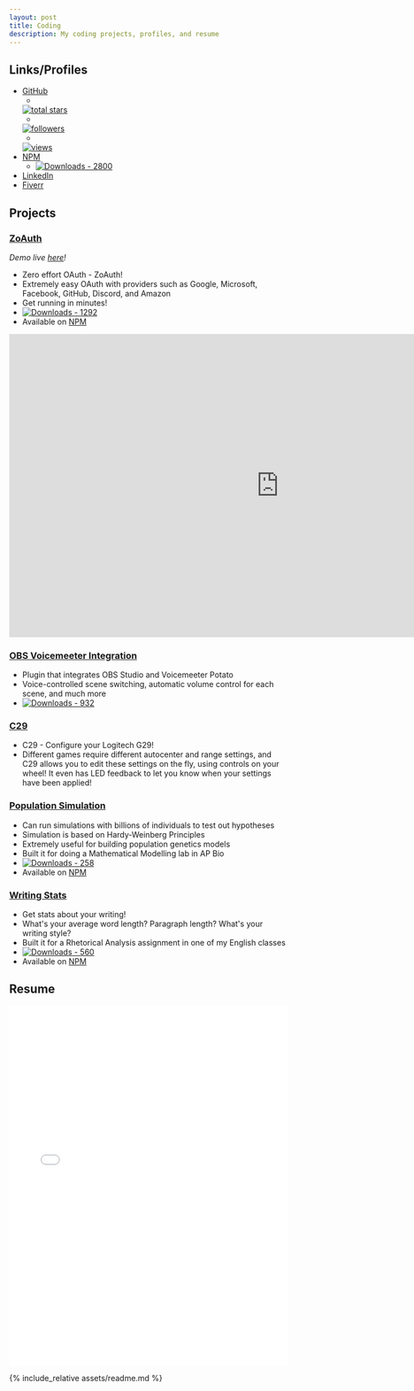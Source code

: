 ```yaml
---
layout: post
title: Coding
description: My coding projects, profiles, and resume
---
```

## Links/Profiles
- [GitHub](https://github.com/Zo-Bro-23)
    - <a href="https://github.com/Zo-Bro-23?tab=repositories&sort=stargazers">
    <img style="margin: 0px;" alt="total stars" title="Total stars on GitHub" src="https://custom-icon-badges.demolab.com/github/stars/Zo-Bro-23?color=55960c&style=for-the-badge&labelColor=488207&logo=star"/></a>
    - <a href="https://github.com/Zo-Bro-23?tab=followers">
    <img style="margin: 0px;" alt="followers" title="Follow me on Github" src="https://custom-icon-badges.demolab.com/github/followers/Zo-Bro-23?color=236ad3&labelColor=1155ba&style=for-the-badge&logo=person-add&label=Follow&logoColor=white"/></a>
    - <a href="https://github.com/Zo-Bro-23/view-count-badge">
    <img style="margin: 0px;" alt="views" title="GitHub profile views" src="https://view-count-badge.zohan.tech/Zo-Bro-23/profile?color=6b105d&labelColor=913e96&style=for-the-badge&logo=eye&label=VISITORS&logoColor=white"/></a>
- [NPM](https://npmjs.com/~zo-bro-23)
    - <a href="https://npmjs.com/~zo-bro-23"><img style="margin: 0px;" title="Downloads - 2800" src="https://custom-icon-badges.demolab.com/badge/2800-custom.svg?color=%23E05D44&logo=download&logoColor=white&style=for-the-badge&labelColor=CE4630&label=DOWNLOADS"/></a>
- [LinkedIn](https://linkedin.com/in/zobro23)
- [Fiverr](https://fiverr.com/zobro23)

## Projects
### [ZoAuth](https://github.com/Zo-Bro-23/zoauth)
*Demo live [here](https://demo.zoauth.zohan.tech)!*

- Zero effort OAuth - ZoAuth!
- Extremely easy OAuth with providers such as Google, Microsoft, Facebook, GitHub, Discord, and Amazon
- Get running in minutes!
- <a href="https://npmjs.com/package/zoauth"><img style="margin: 0px;" title="Downloads - 1292" src="https://custom-icon-badges.demolab.com/badge/1292-custom.svg?color=%23E05D44&logo=download&logoColor=white&style=for-the-badge&labelColor=CE4630&label=DOWNLOADS"/></a>
- Available on [NPM](https://npmjs.com/package/zoauth)

<iframe width="974" height="548" src="https://www.youtube.com/embed/jWLpqkWkTiQ" title="Introducing ZoAuth" frameborder="0" allow="accelerometer; autoplay; clipboard-write; encrypted-media; gyroscope; picture-in-picture" allowfullscreen></iframe>

### [OBS Voicemeeter Integration](https://github.com/Zo-Bro-23/obs-voicemeeter-integration)

- Plugin that integrates OBS Studio and Voicemeeter Potato
- Voice-controlled scene switching, automatic volume control for each scene, and much more
- <a href="https://github.com/Zo-Bro-23/obs-voicemeeter-integration/releases"><img style="margin: 0px;" title="Downloads - 932" src="https://custom-icon-badges.demolab.com/badge/932-custom.svg?color=%23E05D44&logo=download&logoColor=white&style=for-the-badge&labelColor=CE4630&label=DOWNLOADS"/></a>

### [C29](https://github.com/Zo-Bro-23/c29)

- C29 - Configure your Logitech G29!
- Different games require different autocenter and range settings, and C29 allows you to edit these settings on the fly, using controls on your wheel! It even has LED feedback to let you know when your settings have been applied!

### [Population Simulation](https://population-simulation.zohan.tech)

- Can run simulations with billions of individuals to test out hypotheses
- Simulation is based on Hardy-Weinberg Principles
- Extremely useful for building population genetics models
- Built it for doing a Mathematical Modelling lab in AP Bio
- <a href="https://npmjs.com/package/population-simulation"><img style="margin: 0px;" title="Downloads - 258" src="https://custom-icon-badges.demolab.com/badge/258-custom.svg?color=%23E05D44&logo=download&logoColor=white&style=for-the-badge&labelColor=CE4630&label=DOWNLOADS"/></a>
- Available on [NPM](https://npmjs.com/package/population-simulation)

### [Writing Stats](https://writing-stats.zohan.tech)

- Get stats about your writing!
- What's your average word length? Paragraph length? What's your writing style?
- Built it for a Rhetorical Analysis assignment in one of my English classes
- <a href="https://npmjs.com/package/writing-stats"><img style="margin: 0px;" title="Downloads - 560" src="https://custom-icon-badges.demolab.com/badge/560-custom.svg?color=%23E05D44&logo=download&logoColor=white&style=for-the-badge&labelColor=CE4630&label=DOWNLOADS"/></a>
- Available on [NPM](https://npmjs.com/package/writing-stats)

## Resume

<iframe src="assets/resume.pdf" frameborder="0" width="100%" height="650px"></iframe>

{% include_relative assets/readme.md %}